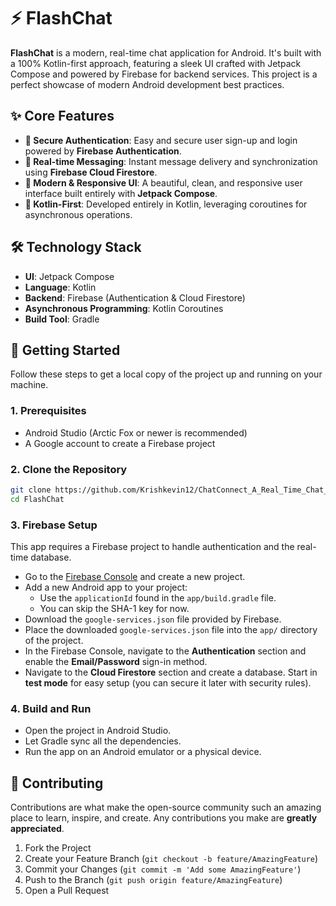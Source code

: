 # ⚡️ FlashChat

**FlashChat** is a modern, real-time chat application for Android. It's built with a 100% Kotlin-first approach, featuring a sleek UI crafted with Jetpack Compose and powered by Firebase for backend services. This project is a perfect showcase of modern Android development best practices.

## ✨ Core Features

* **🔐 Secure Authentication**: Easy and secure user sign-up and login powered by **Firebase Authentication**.
* **💬 Real-time Messaging**: Instant message delivery and synchronization using **Firebase Cloud Firestore**.
* **📱 Modern & Responsive UI**: A beautiful, clean, and responsive user interface built entirely with **Jetpack Compose**.
* **🚀 Kotlin-First**: Developed entirely in Kotlin, leveraging coroutines for asynchronous operations.

## 🛠️ Technology Stack

* **UI**: Jetpack Compose
* **Language**: Kotlin
* **Backend**: Firebase (Authentication & Cloud Firestore)
* **Asynchronous Programming**: Kotlin Coroutines
* **Build Tool**: Gradle

## 🚀 Getting Started

Follow these steps to get a local copy of the project up and running on your machine.

### **1. Prerequisites**

* Android Studio (Arctic Fox or newer is recommended)
* A Google account to create a Firebase project

### **2. Clone the Repository**

```sh
git clone https://github.com/Krishkevin12/ChatConnect_A_Real_Time_Chat_and_Communication_Appt.git
cd FlashChat
```

### **3. Firebase Setup**

This app requires a Firebase project to handle authentication and the real-time database.

* Go to the [Firebase Console](https://console.firebase.google.com/) and create a new project.
* Add a new Android app to your project:
  * Use the `applicationId` found in the `app/build.gradle` file.
  * You can skip the SHA-1 key for now.
* Download the `google-services.json` file provided by Firebase.
* Place the downloaded `google-services.json` file into the `app/` directory of the project.
* In the Firebase Console, navigate to the **Authentication** section and enable the **Email/Password** sign-in method.
* Navigate to the **Cloud Firestore** section and create a database. Start in **test mode** for easy setup (you can secure it later with security rules).

### **4. Build and Run**

* Open the project in Android Studio.
* Let Gradle sync all the dependencies.
* Run the app on an Android emulator or a physical device.

## 🤝 Contributing

Contributions are what make the open-source community such an amazing place to learn, inspire, and create. Any contributions you make are **greatly appreciated**.

1. Fork the Project
2. Create your Feature Branch (`git checkout -b feature/AmazingFeature`)
3. Commit your Changes (`git commit -m 'Add some AmazingFeature'`)
4. Push to the Branch (`git push origin feature/AmazingFeature`)
5. Open a Pull Request
